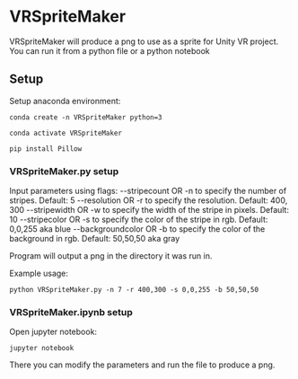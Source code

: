 # VRSpriteMaker

VRSpriteMaker will produce a png to use as a sprite for Unity VR project.
You can run it from a python file or a python notebook

## Setup

Setup anaconda environment:

```conda create -n VRSpriteMaker python=3```

```conda activate VRSpriteMaker```

```pip install Pillow```

### VRSpriteMaker.py setup
Input parameters using flags:
--stripecount OR -n to specify the number of stripes. Default: 5
--resolution OR -r to specify the resolution. Default: 400, 300
--stripewidth OR -w to specify the width of the stripe in pixels. Default: 10
--stripecolor OR -s to specify the color of the stripe in rgb. Default: 0,0,255 aka blue
--backgroundcolor OR -b to specify the color of the background in rgb. Default: 50,50,50 aka gray

Program will output a png in the directory it was run in.

Example usage:

```python VRSpriteMaker.py -n 7 -r 400,300 -s 0,0,255 -b 50,50,50```

### VRSpriteMaker.ipynb setup
Open jupyter notebook:

```jupyter notebook```

There you can modify the parameters and run the file to produce a png.
